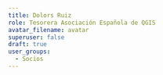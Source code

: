 ```yaml
---
title: Dolors Ruiz
role: Tesorera Asociación Española de QGIS
avatar_filename: avatar
superuser: false
draft: true
user_groups:
  - Socios
---
```

